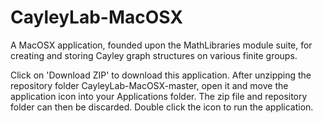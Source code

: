 # CayleyLab-MacOSX
A MacOSX application, founded upon the MathLibraries module suite, for creating and storing Cayley graph structures on various finite groups.

Click on 'Download ZIP' to download this application. After unzipping the repository folder CayleyLab-MacOSX-master, open it and move the application icon into your Applications folder. The zip file and repository folder can then be discarded. Double click the icon to run the application.

